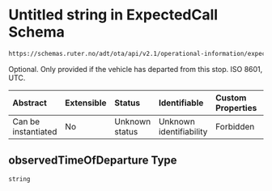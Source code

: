 # Untitled string in ExpectedCall Schema

```txt
https://schemas.ruter.no/adt/ota/api/v2.1/operational-information/expected-call.json#/definitions/call/properties/observedTimeOfDeparture
```

Optional. Only provided if the vehicle has departed from this stop. ISO 8601, UTC.

| Abstract            | Extensible | Status         | Identifiable            | Custom Properties | Additional Properties | Access Restrictions | Defined In                                                                                            |
| :------------------ | :--------- | :------------- | :---------------------- | :---------------- | :-------------------- | :------------------ | :---------------------------------------------------------------------------------------------------- |
| Can be instantiated | No         | Unknown status | Unknown identifiability | Forbidden         | Allowed               | none                | [expected-call.json*](../../schema/operational-information/expected-call.json "open original schema") |

## observedTimeOfDeparture Type

`string`
